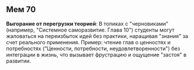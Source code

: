 ## Мем 70

**Выгорание от перегрузки теорией**: В топиках с "черновиками" (например, "Системное саморазвитие. Глава 10") студенты могут жаловаться на переизбыток идей без практики, наращивая "знания" за счет реального применения. Пример: чтение глав о ценностях и потребностях ("Ценности, потребности, неудовлетворенности") без интеграции в жизнь, что вызывает фрустрацию и ощущение "застоя" в развитии.